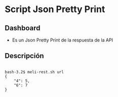 <h1>Script Json Pretty Print</h1>

## Dashboard
- Es un Json Pretty Print de la respuesta de la API

<h2>Descripción</h2>
<pre>
<code>
bash-3.2$ meli-rest.sh url
{
    "4": 5,
    "6": 7
}
</code>
</pre>
